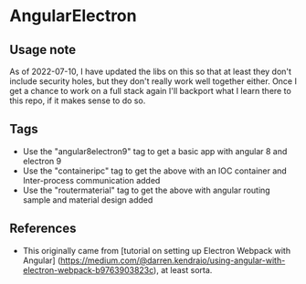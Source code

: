 # AngularElectron

## Usage note
As of 2022-07-10, I have updated the libs on this so that at least they don't include security holes, but they
don't really work well together either.  Once I get a chance to work on a full stack again I'll backport what I learn
there to this repo, if it makes sense to do so.

## Tags
* Use the "angular8electron9" tag to get a basic app with angular 8 and electron 9 
* Use the "containeripc" tag to get the above with an IOC container and Inter-process communication added
* Use the "routermaterial" tag to get the above with angular routing sample and material design added

## References

* This originally came from [tutorial on setting up Electron Webpack with Angular]
    (https://medium.com/@darren.kendraio/using-angular-with-electron-webpack-b9763903823c), at least sorta.
